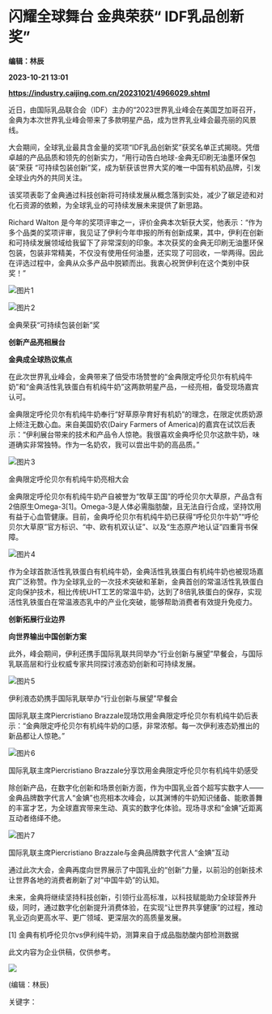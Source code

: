 # 闪耀全球舞台 金典荣获“ IDF乳品创新奖”
**编辑：林辰**

**2023-10-21 13:01**

**https://industry.caijing.com.cn/20231021/4966029.shtml**

近日，由国际乳品联合会（IDF）主办的“2023世界乳业峰会在美国芝加哥召开，金典为本次世界乳业峰会带来了多款明星产品，成为世界乳业峰会最亮丽的风景线。

大会期间，全球乳业最具含金量的奖项“IDF乳品创新奖”获奖名单正式揭晓。凭借卓越的产品品质和领先的创新实力，“用行动告白地球-金典无印刷无油墨环保包装”荣获 “可持续包装创新”奖，成为斩获该世界大奖的唯一中国有机奶品牌，引发全球业内外的共同关注。

该奖项表彰了金典通过科技创新将可持续发展从概念落到实处，减少了碳足迹和对化石资源的依赖，为全球乳业的可持续发展未来提供了新思路。

Richard Walton 是今年的奖项评审之一，评价金典本次斩获大奖，他表示：“作为多个品类的奖项评审，我见证了伊利今年申报的所有创新成果，其中，伊利在创新和可持续发展领域给我留下了非常深刻的印象。本次获奖的金典无印刷无油墨环保包装，包装非常精美，不仅没有使用任何油墨，还实现了可回收，一举两得。因此在评选过程中，金典从众多产品中脱颖而出。我衷心祝贺伊利在这个类别中获奖！”

![图片1](https://img3.caijing.com.cn/2023/1021/1697891625343.jpg)

![图片2](https://tx1.cdn.caijing.com.cn/2023/1021/1697891678302.jpg)

金典荣获“可持续包装创新”奖

**创新产品亮相展台**

**金典成全球热议焦点**

在此次世界乳业峰会，金典带来了倍受市场赞誉的“金典限定呼伦贝尔有机纯牛奶”和“金典活性乳铁蛋白有机纯牛奶”这两款明星产品，一经亮相，备受现场嘉宾认可。

金典限定呼伦贝尔有机纯牛奶奉行“好草原孕育好有机奶”的理念，在限定优质奶源上倾注无数心血。来自美国奶农(Dairy Farmers of America)的嘉宾在试饮后表示：“伊利展台带来的技术和产品令人惊艳。我很喜欢金典呼伦贝尔这款牛奶，味道确实非常独特。作为一名奶农，我可以尝出牛奶的高品质。”

![图片3](https://tx3.cdn.caijing.com.cn/2023/1021/1697891751845.jpg)

金典限定呼伦贝尔有机纯牛奶亮相大会

金典限定呼伦贝尔有机纯牛奶产自被誉为“牧草王国”的呼伦贝尔大草原，产品含有2倍原生Omega-3\[1\]。Omega-3是人体必需脂肪酸，且无法自行合成，坚持饮用有益于心血管健康。目前，金典呼伦贝尔有机纯牛奶已获得“呼伦贝尔牛奶”“呼伦贝尔大草原”官方标识、“中、欧有机双认证”、以及“生态原产地认证”四重背书保障。

![图片4](https://img6.caijing.com.cn/2023/1021/1697891814884.jpg)

作为全球首款活性乳铁蛋白有机纯牛奶，金典活性乳铁蛋白有机纯牛奶也被现场嘉宾广泛称赞。作为全球乳业的一次技术突破和革新，金典首创的常温活性乳铁蛋白定向保护技术，相比传统UHT工艺的常温牛奶，达到了8倍乳铁蛋白的保存，实现活性乳铁蛋白在常温液态乳中的产业化突破，能够帮助消费者有效提升免疫力。

**创新拓展行业边界**

**向世界输出中国创新方案**

此外，峰会期间，伊利还携手国际乳联共同举办“行业创新与展望”早餐会，与国际乳联高层和行业权威专家共同探讨液态奶创新和可持续发展。

![图片5](https://img4.caijing.com.cn/2023/1021/1697891885947.jpg)

伊利液态奶携手国际乳联举办“行业创新与展望”早餐会

国际乳联主席Piercristiano Brazzale现场饮用金典限定呼伦贝尔有机纯牛奶后表示：“金典限定呼伦贝尔有机纯牛奶的口感，非常浓郁。每一次伊利液态奶推出的新品都让人惊艳。”

![图片6](https://tx2.cdn.caijing.com.cn/2023/1021/1697891945550.jpg)

国际乳联主席Piercristiano Brazzale分享饮用金典限定呼伦贝尔有机纯牛奶感受

除创新产品，在数字化创新和场景创新方面，作为中国乳业首个超写实数字人——金典品牌数字代言人“金婰”也亮相本次峰会，以其渊博的牛奶知识储备、能歌善舞的丰富才艺，为全球嘉宾带来生动、真实的数字化体验。现场寻求和“金婰”近距离互动者络绎不绝。

![图片7](https://img3.caijing.com.cn/2023/1021/1697892032995.jpg)

国际乳联主席Piercristiano Brazzale与金典品牌数字代言人“金婰”互动

通过此次大会，金典再度向世界展示了中国乳业的“创新”力量，以前沿的创新技术让世界各地的消费者刷新了对“中国牛奶”的认知。

未来，金典将继续坚持科技创新，引领行业高标准，以科技赋能助力全球营养升级，同时，通过数字化创新提升消费体验，在实现“让世界共享健康”的过程，推动乳业迈向更高水平、更广领域、更深层次的高质量发展。

\[1\] 金典有机呼伦贝尔vs伊利纯牛奶，测算来自于成品脂肪酸内部检测数据

此文内容为企业供稿，仅供参考。

![](https://tx1.cdn.caijing.com.cn/2014-03-27/114048455.jpg)

(编辑：林辰)

关键字：